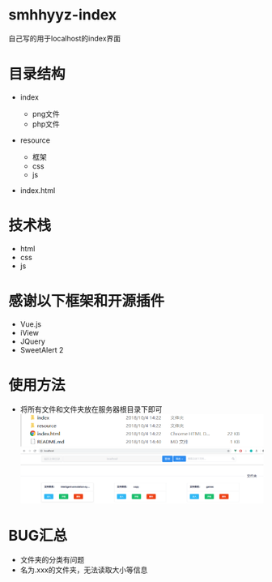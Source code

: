 # smhhyyz-index

自己写的用于localhost的index界面

# 目录结构

- index
  - png文件
  - php文件

- resource
    - 框架
    - css
    - js

- index.html

# 技术栈
 - html
 - css
 - js

# 感谢以下框架和开源插件
- Vue.js
- iView
- JQuery
- SweetAlert 2
# 使用方法
- 将所有文件和文件夹放在服务器根目录下即可
 ![目录](index/readme.png)
 ![效果](index/readme2.png)

# BUG汇总
- 文件夹的分类有问题
- 名为.xxx的文件夹，无法读取大小等信息